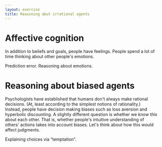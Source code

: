 ```yaml
---
layout: exercise
title: Reasoning abut irrational agents
---
```


# Affective cognition

In addition to beliefs and goals, people have feelings. People spend a lot of time thinking about other people's emotions. 


Prediction error. Reasoning about emotions.



# Reasoning about biased agents

Psychologists have established that humans don't always make rational decisions. (At, least according to the simplest notions of rationality.) Instead, people have decision making biases such as loss aversion and hyperbolic discounting. A slightly different question is whether we *know this* about each other. That is, whether people's intuitive understanding of others' actions takes into account biases. Let's think about how this would affect judgments.




Explaining choices via “temptation”.

